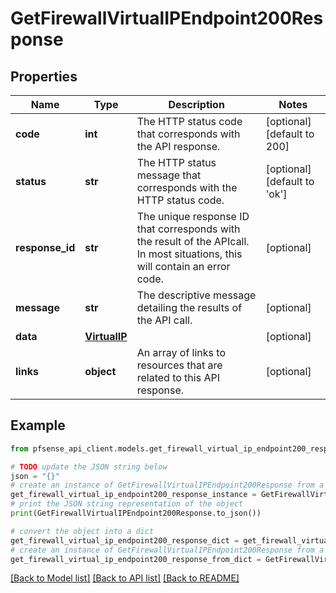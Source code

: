 # GetFirewallVirtualIPEndpoint200Response


## Properties

Name | Type | Description | Notes
------------ | ------------- | ------------- | -------------
**code** | **int** | The HTTP status code that corresponds with the API response. | [optional] [default to 200]
**status** | **str** | The HTTP status message that corresponds with the HTTP status code. | [optional] [default to 'ok']
**response_id** | **str** | The unique response ID that corresponds with the result of the APIcall. In most situations, this will contain an error code. | [optional] 
**message** | **str** | The descriptive message detailing the results of the API call. | [optional] 
**data** | [**VirtualIP**](VirtualIP.md) |  | [optional] 
**links** | **object** | An array of links to resources that are related to this API response. | [optional] 

## Example

```python
from pfsense_api_client.models.get_firewall_virtual_ip_endpoint200_response import GetFirewallVirtualIPEndpoint200Response

# TODO update the JSON string below
json = "{}"
# create an instance of GetFirewallVirtualIPEndpoint200Response from a JSON string
get_firewall_virtual_ip_endpoint200_response_instance = GetFirewallVirtualIPEndpoint200Response.from_json(json)
# print the JSON string representation of the object
print(GetFirewallVirtualIPEndpoint200Response.to_json())

# convert the object into a dict
get_firewall_virtual_ip_endpoint200_response_dict = get_firewall_virtual_ip_endpoint200_response_instance.to_dict()
# create an instance of GetFirewallVirtualIPEndpoint200Response from a dict
get_firewall_virtual_ip_endpoint200_response_from_dict = GetFirewallVirtualIPEndpoint200Response.from_dict(get_firewall_virtual_ip_endpoint200_response_dict)
```
[[Back to Model list]](../README.md#documentation-for-models) [[Back to API list]](../README.md#documentation-for-api-endpoints) [[Back to README]](../README.md)


